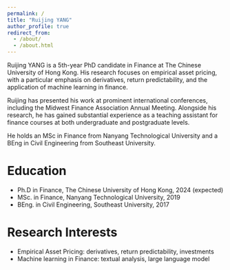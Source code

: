 ```yaml
---
permalink: /
title: "Ruijing YANG"
author_profile: true
redirect_from: 
  - /about/
  - /about.html
---
```


Ruijing YANG is a 5th-year PhD candidate in Finance at The Chinese University of Hong Kong. His research focuses on empirical asset pricing, with a particular emphasis on derivatives, return predictability, and the application of machine learning in finance.

Ruijing has presented his work at prominent international conferences, including the Midwest Finance Association Annual Meeting. Alongside his research, he has gained substantial experience as a teaching assistant for finance courses at both undergraduate and postgraduate levels.

He holds an MSc in Finance from Nanyang Technological University and a BEng in Civil Engineering from Southeast University.

Education
======
* Ph.D in Finance, The Chinese University of Hong Kong, 2024 (expected)
* MSc. in Finance, Nanyang Technological University, 2019
* BEng. in Civil Engineering, Southeast University, 2017

Research Interests
======
* Empirical Asset Pricing: derivatives, return predictability, investments
* Machine learning in Finance: textual analysis, large language model


